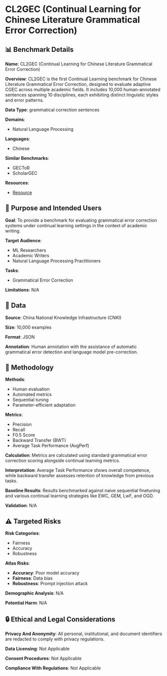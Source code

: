 # CL2GEC (Continual Learning for Chinese Literature Grammatical Error Correction)

## 📊 Benchmark Details

**Name**: CL2GEC (Continual Learning for Chinese Literature Grammatical Error Correction)

**Overview**: CL2GEC is the first Continual Learning benchmark for Chinese Literature Grammatical Error Correction, designed to evaluate adaptive CGEC across multiple academic fields. It includes 10,000 human-annotated sentences spanning 10 disciplines, each exhibiting distinct linguistic styles and error patterns.

**Data Type**: grammatical correction sentences

**Domains**:
- Natural Language Processing

**Languages**:
- Chinese

**Similar Benchmarks**:
- GECToR
- ScholarGEC

**Resources**:
- [Resource](N/A)

## 🎯 Purpose and Intended Users

**Goal**: To provide a benchmark for evaluating grammatical error correction systems under continual learning settings in the context of academic writing.

**Target Audience**:
- ML Researchers
- Academic Writers
- Natural Language Processing Practitioners

**Tasks**:
- Grammatical Error Correction

**Limitations**: N/A

## 💾 Data

**Source**: China National Knowledge Infrastructure (CNKI)

**Size**: 10,000 examples

**Format**: JSON

**Annotation**: Human annotation with the assistance of automatic grammatical error detection and language model pre-correction.

## 🔬 Methodology

**Methods**:
- Human evaluation
- Automated metrics
- Sequential tuning
- Parameter-efficient adaptation

**Metrics**:
- Precision
- Recall
- F0.5 Score
- Backward Transfer (BWT)
- Average Task Performance (AvgPerf)

**Calculation**: Metrics are calculated using standard grammatical error correction scoring alongside continual learning metrics.

**Interpretation**: Average Task Performance shows overall competence, while backward transfer assesses retention of knowledge from previous tasks.

**Baseline Results**: Results benchmarked against naive sequential finetuning and various continual learning strategies like EWC, GEM, LwF, and OGD.

**Validation**: N/A

## ⚠️ Targeted Risks

**Risk Categories**:
- Fairness
- Accuracy
- Robustness

**Atlas Risks**:
- **Accuracy**: Poor model accuracy
- **Fairness**: Data bias
- **Robustness**: Prompt injection attack

**Demographic Analysis**: N/A

**Potential Harm**: N/A

## 🔒 Ethical and Legal Considerations

**Privacy And Anonymity**: All personal, institutional, and document identifiers are redacted to comply with privacy regulations.

**Data Licensing**: Not Applicable

**Consent Procedures**: Not Applicable

**Compliance With Regulations**: Not Applicable
